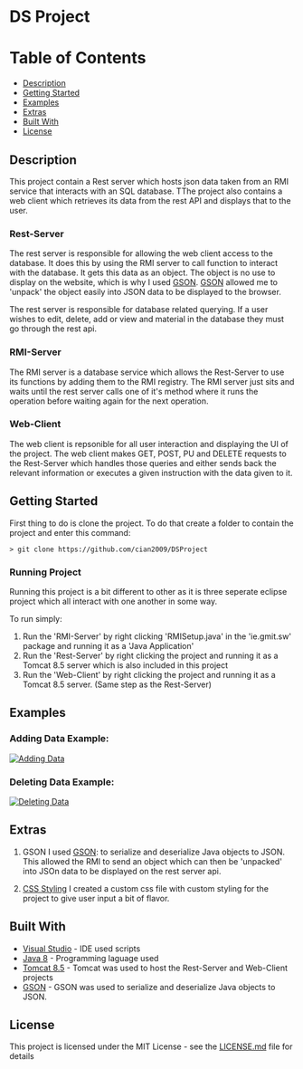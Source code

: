 # DS Project

# Table of Contents
* [Description](#description)
* [Getting Started](#getting-started)
* [Examples](#examples)
* [Extras](#extras)
* [Built With](#built-with)
* [License](#license)

## Description
This project contain a Rest server which hosts json data taken from an RMI service that interacts with an SQL database. TThe project also contains a web client which retrieves its data from the rest API and displays that to the user.

### Rest-Server
The rest server is responsible for allowing the web client access to the database. It does this by using the RMI server to call function to interact with the database. It gets this data as an object. The object is no use to display on the website, which is why I used [GSON](https://en.wikipedia.org/wiki/Gson). [GSON](https://en.wikipedia.org/wiki/Gson) allowed me to 'unpack' the object easily into JSON data to be displayed to the browser.

The rest server is responsible for database related querying. If a user wishes to edit, delete, add or view and material in the database they must go through the rest api.

### RMI-Server
The RMI server is a database service which allows the Rest-Server to use its functions by adding them to the RMI registry. The RMI server just sits and waits until the rest server calls one of it's method where it runs the operation before waiting again for the next operation.

### Web-Client
The web client is repsonible for all user interaction and displaying the UI of the project. The web client makes  GET, POST, PU and DELETE requests to the Rest-Server which handles those queries and either sends back the relevant information or executes a given instruction with the data given to it.

## Getting Started
First thing to do is clone the project. To do that create a folder to contain the project and enter this command:
```
> git clone https://github.com/cian2009/DSProject
```
### Running Project
Running this project is a bit different to other as it is three seperate eclipse project which all interact with one another in some way.

To run simply:

1. Run the 'RMI-Server' by right clicking 'RMISetup.java' in the 'ie.gmit.sw' package and running it as a 'Java Application'
2. Run the 'Rest-Server' by right clicking the project and running it as a Tomcat 8.5 server which is also included in this project
3. Run the 'Web-Client' by right clicking the project and running it as a Tomcat 8.5 server. (Same step as the Rest-Server)

## Examples
### Adding Data Example:
[![Adding Data](https://imgur.com/WB79WMk.png)](https://youtu.be/BiQYRsMpJWI)

### Deleting Data Example:
[![Deleting Data](https://imgur.com/gc2v3fj.png)](https://youtu.be/exTfFLUWLEQ)

## Extras
1. GSON
I used [GSON](https://en.wikipedia.org/wiki/Gson): to serialize and deserialize Java objects to JSON. This allowed the RMI to send an object which can then be 'unpacked' into JSOn data to be displayed on the rest server api.

2. [CSS Styling](https://github.com/cian2009/DSProject/blob/master/Client/WebContent/style.css)
I created a custom css file with custom styling for the project to give user input a bit of flavor.


## Built With

* [Visual Studio](https://www.visualstudio.com/) - IDE used scripts
* [Java 8](https://www.oracle.com/technetwork/java/javase/downloads/jdk8-downloads-2133151.html) - Programming laguage used
* [Tomcat 8.5](https://tomcat.apache.org/download-80.cgi) - Tomcat was used to host the Rest-Server and Web-Client projects
* [GSON](https://repo1.maven.org/maven2/com/google/code/gson/gson/2.6.2/) - GSON was used to serialize and deserialize Java objects to JSON.

## License

This project is licensed under the MIT License - see the [LICENSE.md](LICENSE) file for details
